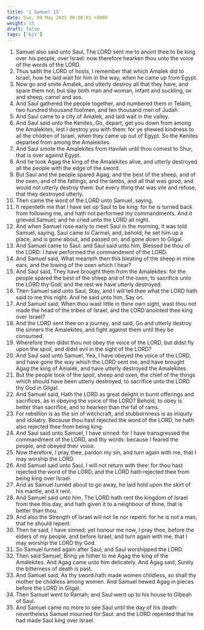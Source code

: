 ```yaml
---
title: '1 Samuel 15'
date: Sun, 09 May 2021 00:00:01 +0000
weight: 15
draft: false
tags: ['kjv'] 
---
```


1. Samuel also said unto Saul, The LORD sent me to anoint thee to be king over his people, over Israel: now therefore hearken thou unto the voice of the words of the LORD.
2. Thus saith the LORD of hosts, I remember that which Amalek did to Israel, how he laid wait for him in the way, when he came up from Egypt.
3. Now go and smite Amalek, and utterly destroy all that they have, and spare them not; but slay both man and woman, infant and suckling, ox and sheep, camel and ass.
4. And Saul gathered the people together, and numbered them in Telaim, two hundred thousand footmen, and ten thousand men of Judah.
5. And Saul came to a city of Amalek, and laid wait in the valley.
6. And Saul said unto the Kenites, Go, depart, get you down from among the Amalekites, lest I destroy you with them: for ye shewed kindness to all the children of Israel, when they came up out of Egypt. So the Kenites departed from among the Amalekites.
7. And Saul smote the Amalekites from Havilah until thou comest to Shur, that is over against Egypt.
8. And he took Agag the king of the Amalekites alive, and utterly destroyed all the people with the edge of the sword.
9. But Saul and the people spared Agag, and the best of the sheep, and of the oxen, and of the fatlings, and the lambs, and all that was good, and would not utterly destroy them: but every thing that was vile and refuse, that they destroyed utterly.
10. Then came the word of the LORD unto Samuel, saying,
11. It repenteth me that I have set up Saul to be king: for he is turned back from following me, and hath not performed my commandments. And it grieved Samuel; and he cried unto the LORD all night.
12. And when Samuel rose early to meet Saul in the morning, it was told Samuel, saying, Saul came to Carmel, and, behold, he set him up a place, and is gone about, and passed on, and gone down to Gilgal.
13. And Samuel came to Saul: and Saul said unto him, Blessed be thou of the LORD: I have performed the commandment of the LORD.
14. And Samuel said, What meaneth then this bleating of the sheep in mine ears, and the lowing of the oxen which I hear?
15. And Saul said, They have brought them from the Amalekites: for the people spared the best of the sheep and of the oxen, to sacrifice unto the LORD thy God; and the rest we have utterly destroyed.
16. Then Samuel said unto Saul, Stay, and I will tell thee what the LORD hath said to me this night. And he said unto him, Say on.
17. And Samuel said, When thou wast little in thine own sight, wast thou not made the head of the tribes of Israel, and the LORD anointed thee king over Israel?
18. And the LORD sent thee on a journey, and said, Go and utterly destroy the sinners the Amalekites, and fight against them until they be consumed.
19. Wherefore then didst thou not obey the voice of the LORD, but didst fly upon the spoil, and didst evil in the sight of the LORD?
20. And Saul said unto Samuel, Yea, I have obeyed the voice of the LORD, and have gone the way which the LORD sent me, and have brought Agag the king of Amalek, and have utterly destroyed the Amalekites.
21. But the people took of the spoil, sheep and oxen, the chief of the things which should have been utterly destroyed, to sacrifice unto the LORD thy God in Gilgal.
22. And Samuel said, Hath the LORD as great delight in burnt offerings and sacrifices, as in obeying the voice of the LORD? Behold, to obey is better than sacrifice, and to hearken than the fat of rams.
23. For rebellion is as the sin of witchcraft, and stubbornness is as iniquity and idolatry. Because thou hast rejected the word of the LORD, he hath also rejected thee from being king.
24. And Saul said unto Samuel, I have sinned: for I have transgressed the commandment of the LORD, and thy words: because I feared the people, and obeyed their voice.
25. Now therefore, I pray thee, pardon my sin, and turn again with me, that I may worship the LORD.
26. And Samuel said unto Saul, I will not return with thee: for thou hast rejected the word of the LORD, and the LORD hath rejected thee from being king over Israel.
27. And as Samuel turned about to go away, he laid hold upon the skirt of his mantle, and it rent.
28. And Samuel said unto him, The LORD hath rent the kingdom of Israel from thee this day, and hath given it to a neighbour of thine, that is better than thou.
29. And also the Strength of Israel will not lie nor repent: for he is not a man, that he should repent.
30. Then he said, I have sinned: yet honour me now, I pray thee, before the elders of my people, and before Israel, and turn again with me, that I may worship the LORD thy God.
31. So Samuel turned again after Saul; and Saul worshipped the LORD.
32. Then said Samuel, Bring ye hither to me Agag the king of the Amalekites. And Agag came unto him delicately. And Agag said, Surely the bitterness of death is past.
33. And Samuel said, As thy sword hath made women childless, so shall thy mother be childless among women. And Samuel hewed Agag in pieces before the LORD in Gilgal.
34. Then Samuel went to Ramah; and Saul went up to his house to Gibeah of Saul.
35. And Samuel came no more to see Saul until the day of his death: nevertheless Samuel mourned for Saul: and the LORD repented that he had made Saul king over Israel.
